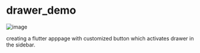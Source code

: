 # drawer_demo

![image](https://user-images.githubusercontent.com/80441756/182197591-958e09c3-e777-4141-b31a-6fbc38d7c887.png)

creating a flutter apppage with customized button which activates drawer in the sidebar.

